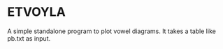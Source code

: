 # ETVOYLA
A simple standalone program to plot vowel diagrams. It takes a table like pb.txt as input. 
